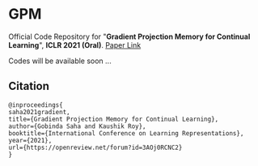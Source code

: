 # GPM
Official Code Repository for "**Gradient Projection Memory for Continual Learning**", **ICLR 2021 (Oral)**. [Paper Link](https://openreview.net/forum?id=3AOj0RCNC2)

Codes will be available soon ...

## Citation
```
@inproceedings{
saha2021gradient,
title={Gradient Projection Memory for Continual Learning},
author={Gobinda Saha and Kaushik Roy},
booktitle={International Conference on Learning Representations},
year={2021},
url={https://openreview.net/forum?id=3AOj0RCNC2}
}
```
